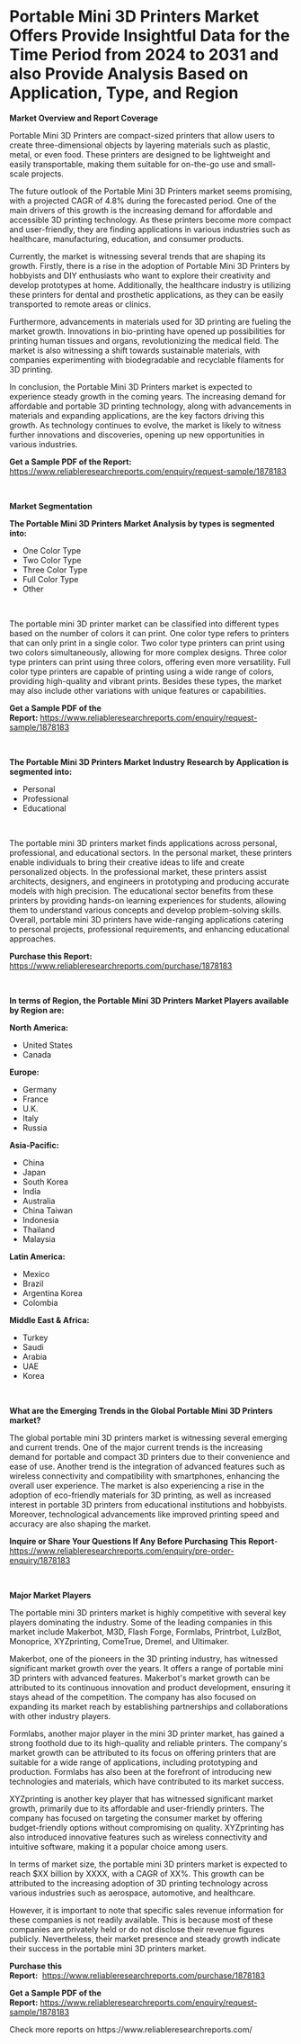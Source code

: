 <p><h1>Portable Mini 3D Printers Market Offers Provide Insightful Data for the Time Period from 2024 to 2031 and also Provide Analysis Based on Application, Type, and Region</h1></p><p><strong>Market Overview and Report Coverage</strong></p>
<p><p>Portable Mini 3D Printers are compact-sized printers that allow users to create three-dimensional objects by layering materials such as plastic, metal, or even food. These printers are designed to be lightweight and easily transportable, making them suitable for on-the-go use and small-scale projects.</p><p>The future outlook of the Portable Mini 3D Printers market seems promising, with a projected CAGR of 4.8% during the forecasted period. One of the main drivers of this growth is the increasing demand for affordable and accessible 3D printing technology. As these printers become more compact and user-friendly, they are finding applications in various industries such as healthcare, manufacturing, education, and consumer products.</p><p>Currently, the market is witnessing several trends that are shaping its growth. Firstly, there is a rise in the adoption of Portable Mini 3D Printers by hobbyists and DIY enthusiasts who want to explore their creativity and develop prototypes at home. Additionally, the healthcare industry is utilizing these printers for dental and prosthetic applications, as they can be easily transported to remote areas or clinics.</p><p>Furthermore, advancements in materials used for 3D printing are fueling the market growth. Innovations in bio-printing have opened up possibilities for printing human tissues and organs, revolutionizing the medical field. The market is also witnessing a shift towards sustainable materials, with companies experimenting with biodegradable and recyclable filaments for 3D printing.</p><p>In conclusion, the Portable Mini 3D Printers market is expected to experience steady growth in the coming years. The increasing demand for affordable and portable 3D printing technology, along with advancements in materials and expanding applications, are the key factors driving this growth. As technology continues to evolve, the market is likely to witness further innovations and discoveries, opening up new opportunities in various industries.</p></p>
<p><strong>Get a Sample PDF of the Report:</strong> <a href="https://www.reliableresearchreports.com/enquiry/request-sample/1878183">https://www.reliableresearchreports.com/enquiry/request-sample/1878183</a></p>
<p>&nbsp;</p>
<p><strong>Market Segmentation</strong></p>
<p><strong>The Portable Mini 3D Printers Market Analysis by types is segmented into:</strong></p>
<p><ul><li>One Color Type</li><li>Two Color Type</li><li>Three Color Type</li><li>Full Color Type</li><li>Other</li></ul></p>
<p>&nbsp;</p>
<p><p>The portable mini 3D printer market can be classified into different types based on the number of colors it can print. One color type refers to printers that can only print in a single color. Two color type printers can print using two colors simultaneously, allowing for more complex designs. Three color type printers can print using three colors, offering even more versatility. Full color type printers are capable of printing using a wide range of colors, providing high-quality and vibrant prints. Besides these types, the market may also include other variations with unique features or capabilities.</p></p>
<p><strong>Get a Sample PDF of the Report:</strong>&nbsp;<a href="https://www.reliableresearchreports.com/enquiry/request-sample/1878183">https://www.reliableresearchreports.com/enquiry/request-sample/1878183</a></p>
<p>&nbsp;</p>
<p><strong>The Portable Mini 3D Printers Market Industry Research by Application is segmented into:</strong></p>
<p><ul><li>Personal</li><li>Professional</li><li>Educational</li></ul></p>
<p>&nbsp;</p>
<p><p>The portable mini 3D printers market finds applications across personal, professional, and educational sectors. In the personal market, these printers enable individuals to bring their creative ideas to life and create personalized objects. In the professional market, these printers assist architects, designers, and engineers in prototyping and producing accurate models with high precision. The educational sector benefits from these printers by providing hands-on learning experiences for students, allowing them to understand various concepts and develop problem-solving skills. Overall, portable mini 3D printers have wide-ranging applications catering to personal projects, professional requirements, and enhancing educational approaches.</p></p>
<p><strong>Purchase this Report:</strong>&nbsp; <a href="https://www.reliableresearchreports.com/purchase/1878183">https://www.reliableresearchreports.com/purchase/1878183</a></p>
<p>&nbsp;</p>
<p><strong>In terms of Region, the Portable Mini 3D Printers Market Players available by Region are:</strong></p>
<p>
    <p> <strong> North America: </strong>
        <ul>
            <li>United States</li>
            <li>Canada</li>
        </ul>
        </p> 
    <p> <strong> Europe: </strong>
        <ul>
            <li>Germany</li>
            <li>France</li>
            <li>U.K.</li>
            <li>Italy</li>
            <li>Russia</li>
        </ul>
        </p> 
    <p> <strong> Asia-Pacific: </strong>
        <ul>
            <li>China</li>
            <li>Japan</li>
            <li>South Korea</li>
            <li>India</li>
            <li>Australia</li>
            <li>China Taiwan</li>
            <li>Indonesia</li>
            <li>Thailand</li>
            <li>Malaysia</li>
        </ul>
        </p> 
    <p> <strong> Latin America: </strong>
        <ul>
            <li>Mexico</li>
            <li>Brazil</li>
            <li>Argentina Korea</li>
            <li>Colombia</li>
        </ul>
        </p> 
    <p> <strong> Middle East & Africa: </strong>
        <ul>
            <li>Turkey</li>
            <li>Saudi</li>
            <li>Arabia</li>
            <li>UAE</li>
            <li>Korea</li>
        </ul>
    </p>
    </p>
<p>&nbsp;</p>
<p><strong>What are the Emerging Trends in the Global Portable Mini 3D Printers market?</strong></p>
<p><p>The global portable mini 3D printers market is witnessing several emerging and current trends. One of the major current trends is the increasing demand for portable and compact 3D printers due to their convenience and ease of use. Another trend is the integration of advanced features such as wireless connectivity and compatibility with smartphones, enhancing the overall user experience. The market is also experiencing a rise in the adoption of eco-friendly materials for 3D printing, as well as increased interest in portable 3D printers from educational institutions and hobbyists. Moreover, technological advancements like improved printing speed and accuracy are also shaping the market.</p></p>
<p><strong>Inquire or Share Your Questions If Any Before Purchasing This Report</strong>- <a href="https://www.reliableresearchreports.com/enquiry/pre-order-enquiry/1878183">https://www.reliableresearchreports.com/enquiry/pre-order-enquiry/1878183</a></p>
<p>&nbsp;</p>
<p><strong>Major Market Players</strong></p>
<p><p>The portable mini 3D printers market is highly competitive with several key players dominating the industry. Some of the leading companies in this market include Makerbot, M3D, Flash Forge, Formlabs, Printrbot, LulzBot, Monoprice, XYZprinting, ComeTrue, Dremel, and Ultimaker.</p><p>Makerbot, one of the pioneers in the 3D printing industry, has witnessed significant market growth over the years. It offers a range of portable mini 3D printers with advanced features. Makerbot's market growth can be attributed to its continuous innovation and product development, ensuring it stays ahead of the competition. The company has also focused on expanding its market reach by establishing partnerships and collaborations with other industry players.</p><p>Formlabs, another major player in the mini 3D printer market, has gained a strong foothold due to its high-quality and reliable printers. The company's market growth can be attributed to its focus on offering printers that are suitable for a wide range of applications, including prototyping and production. Formlabs has also been at the forefront of introducing new technologies and materials, which have contributed to its market success.</p><p>XYZprinting is another key player that has witnessed significant market growth, primarily due to its affordable and user-friendly printers. The company has focused on targeting the consumer market by offering budget-friendly options without compromising on quality. XYZprinting has also introduced innovative features such as wireless connectivity and intuitive software, making it a popular choice among users.</p><p>In terms of market size, the portable mini 3D printers market is expected to reach $XX billion by XXXX, with a CAGR of XX%. This growth can be attributed to the increasing adoption of 3D printing technology across various industries such as aerospace, automotive, and healthcare.</p><p>However, it is important to note that specific sales revenue information for these companies is not readily available. This is because most of these companies are privately held or do not disclose their revenue figures publicly. Nevertheless, their market presence and steady growth indicate their success in the portable mini 3D printers market.</p></p>
<p><strong>Purchase this Report:</strong>&nbsp;&nbsp;<a href="https://www.reliableresearchreports.com/purchase/1878183">https://www.reliableresearchreports.com/purchase/1878183</a></p>
<p></p>
<p><strong>Get a Sample PDF of the Report:</strong>&nbsp;<a href="https://www.reliableresearchreports.com/enquiry/request-sample/1878183">https://www.reliableresearchreports.com/enquiry/request-sample/1878183</a></p>
<p>Check more reports on https://www.reliableresearchreports.com/</p>